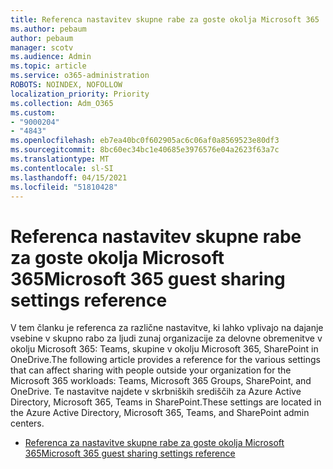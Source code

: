 ```yaml
---
title: Referenca nastavitev skupne rabe za goste okolja Microsoft 365
ms.author: pebaum
author: pebaum
manager: scotv
ms.audience: Admin
ms.topic: article
ms.service: o365-administration
ROBOTS: NOINDEX, NOFOLLOW
localization_priority: Priority
ms.collection: Adm_O365
ms.custom:
- "9000204"
- "4843"
ms.openlocfilehash: eb7ea40bc0f602905ac6c06af0a8569523e80df3
ms.sourcegitcommit: 8bc60ec34bc1e40685e3976576e04a2623f63a7c
ms.translationtype: MT
ms.contentlocale: sl-SI
ms.lasthandoff: 04/15/2021
ms.locfileid: "51810428"
---
```

# <a name="microsoft-365-guest-sharing-settings-reference"></a><span data-ttu-id="a470d-102">Referenca nastavitev skupne rabe za goste okolja Microsoft 365</span><span class="sxs-lookup"><span data-stu-id="a470d-102">Microsoft 365 guest sharing settings reference</span></span>

<span data-ttu-id="a470d-103">V tem članku je referenca za različne nastavitve, ki lahko vplivajo na dajanje vsebine v skupno rabo za ljudi zunaj organizacije za delovne obremenitve v okolju Microsoft 365: Teams, skupine v okolju Microsoft 365, SharePoint in OneDrive.</span><span class="sxs-lookup"><span data-stu-id="a470d-103">The following article provides a reference for the various settings that can affect sharing with people outside your organization for the Microsoft 365 workloads: Teams, Microsoft 365 Groups, SharePoint, and OneDrive.</span></span> <span data-ttu-id="a470d-104">Te nastavitve najdete v skrbniških središčih za Azure Active Directory, Microsoft 365, Teams in SharePoint.</span><span class="sxs-lookup"><span data-stu-id="a470d-104">These settings are located in the Azure Active Directory, Microsoft 365, Teams, and SharePoint admin centers.</span></span>

- [<span data-ttu-id="a470d-105">Referenca za nastavitve skupne rabe za goste okolja Microsoft 365</span><span class="sxs-lookup"><span data-stu-id="a470d-105">Microsoft 365 guest sharing settings reference</span></span>](https://docs.microsoft.com/microsoft-365/solutions/microsoft-365-guest-settings?view=o365-worldwide)
